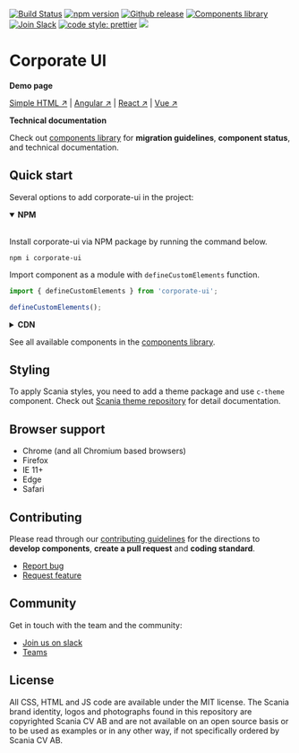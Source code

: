 [![Build Status](https://travis-ci.com/scania/corporate-ui.svg?branch=master)](https://travis-ci.com/scania/corporate-ui)
[![npm version](http://img.shields.io/npm/v/corporate-ui.svg?style=flat&color=1081C2)](https://npmjs.org/package/corporate-ui)
[![Github release](https://img.shields.io/github/v/tag/scania/corporate-ui.svg?label=release&color=1081C2)](https://github.com/scania/corporate-ui/releases)
[![Components library](https://img.shields.io/badge/Components%20library-master-f4871a.svg)](https://scania.github.io/corporate-ui-site/)
[![Join Slack](https://img.shields.io/badge/slack-join-%23dd3072.svg)](https://join.slack.com/t/corporate-ui/shared_invite/enQtNTI4NzMzOTQ3NTg4LTI1OGNhZGE2OTY0NzUwYzExMTJmMTQ2NjcxOTdkMjc0NDhlM2JlYTEyODY2ODJjYzUxNmYxNzhhMTQ5MDhmOWQ)
[![code style: prettier](https://img.shields.io/badge/code_style-prettier-ff69b4.svg?style=flat-square)](https://github.com/prettier/prettier)
![](https://img.shields.io/github/license/scania/corporate-ui.svg?style=flat)

# Corporate UI

**Demo page**

[Simple HTML ↗](https://codepen.io/corporate-ui/pen/OYmqpr) | [Angular ↗](https://github.com/scania/corporate-ui-angular) | [React ↗](https://github.com/scania/corporate-ui-react) | [Vue ↗](https://github.com/scania/corporate-ui-vue)


**Technical documentation**

Check out [components library](https://scania.github.io/corporate-ui-site/) for **migration guidelines**, **component status**, and technical documentation.


## Quick start

Several options to add corporate-ui in the project: 
<details open>
<summary><strong>NPM</strong></summary>
   <br/>

   Install corporate-ui via NPM package by running the command below.

   ```
   npm i corporate-ui
   ```

   Import component as a module with `defineCustomElements` function.

   ```js
   import { defineCustomElements } from 'corporate-ui';

   defineCustomElements();
   ```
</details>

<details>
<summary><strong>CDN</strong></summary>
   <br/>

   Add link to the script by adding the following to the head

   **SUBJECT TO CHANGE!**

   ```
   <script src="https://static.scania.com/build/global/4.x/corporate-ui/corporate-ui.js"></script>
   ```
   Replace `x` with [available releases](https://github.com/scania/corporate-ui/releases).
</details>

See all available components in the [components library](https://scania.github.io/corporate-ui-site/).


## Styling

To apply Scania styles, you need to add a theme package and use `c-theme` component. Check out [Scania theme repository](https://github.com/scania/scania-theme/) for detail documentation.


## Browser support

- Chrome (and all Chromium based browsers)
- Firefox
- IE 11+
- Edge
- Safari


## Contributing

Please read through our [contributing guidelines](https://github.com/scania/corporate-ui/blob/master/CONTRIBUTING.md) for the directions to **develop components**, **create a pull request** and **coding standard**.

- [Report bug](https://github.com/scania/corporate-ui/issues/new/choose)
- [Request feature](https://github.com/scania/corporate-ui/issues/new?assignees=&labels=Feature&template=feature_request.md&title=Feature+-+%22title+text%22)


## Community

Get in touch with the team and the community:
- [Join us on slack](https://join.slack.com/t/corporate-ui/shared_invite/enQtNTI4NzMzOTQ3NTg4LTI1OGNhZGE2OTY0NzUwYzExMTJmMTQ2NjcxOTdkMjc0NDhlM2JlYTEyODY2ODJjYzUxNmYxNzhhMTQ5MDhmOWQ)
- [Teams](https://teams.microsoft.com/l/team/19%3a1257007a64d44c64954acca27a9d4b46%40thread.skype/conversations?groupId=79f9bfeb-73e2-424d-9477-b236191ece5e&tenantId=3bc062e4-ac9d-4c17-b4dd-3aad637ff1ac)


## License

All CSS, HTML and JS code are available under the MIT license. The Scania brand identity, logos and photographs found in this repository are copyrighted Scania CV AB and are not available on an open source basis or to be used as examples or in any other way, if not specifically ordered by Scania CV AB.
